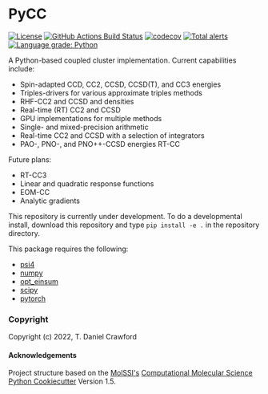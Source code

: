 PyCC
==============================
[//]: # (Badges)
[![License](https://img.shields.io/badge/License-BSD%203--Clause-blue.svg)](https://opensource.org/licenses/BSD-3-Clause)
[![GitHub Actions Build
Status](https://github.com/CrawfordGroup/pycc/workflows/CI/badge.svg)](https://github.com/CrawfordGroup/pycc/actions?query=workflow%3ACI)
[![codecov](https://codecov.io/gh/CrawfordGroup/pycc/branch/main/graph/badge.svg)](https://codecov.io/gh/CrawfordGroup/pycc/branch/main)
[![Total alerts](https://img.shields.io/lgtm/alerts/g/lothian/pycc.svg?logo=lgtm&logoWidth=18)](https://lgtm.com/projects/g/lothian/pycc/alerts/)
[![Language grade: Python](https://img.shields.io/lgtm/grade/python/g/lothian/pycc.svg?logo=lgtm&logoWidth=18)](https://lgtm.com/projects/g/lothian/pycc/context:python)

A Python-based coupled cluster implementation.  Current capabilities include:
  - Spin-adapted CCD, CC2, CCSD, CCSD(T), and CC3 energies
  - Triples-drivers for various approximate triples methods
  - RHF-CC2 and CCSD and densities
  - Real-time (RT) CC2 and CCSD
  - GPU implementations for multiple methods
  - Single- and mixed-precision arithmetic
  - Real-time CC2 and CCSD with a selection of integrators
  - PAO-, PNO-, and PNO++-CCSD energies RT-CC

Future plans:
  - RT-CC3
  - Linear and quadratic response functions
  - EOM-CC
  - Analytic gradients

This repository is currently under development. To do a developmental install, download this repository and type `pip install -e .` in the repository directory.

This package requires the following:
  - [psi4](https://psicode.org)
  - [numpy](https://numpy.org/)
  - [opt_einsum](https://optimized-einsum.readthedocs.io/en/stable/)
  - [scipy](https://www.scipy.org/)
  - [pytorch](https://pytorch.org/)

### Copyright

Copyright (c) 2022, T. Daniel Crawford


#### Acknowledgements
 
Project structure based on the 
[MolSSI's](https://molssi.org) [Computational Molecular Science Python Cookiecutter](https://github.com/molssi/cookiecutter-cms) Version 1.5.
